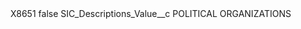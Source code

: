 <?xml version="1.0" encoding="UTF-8"?>
<CustomMetadata xmlns="http://soap.sforce.com/2006/04/metadata" xmlns:xsi="http://www.w3.org/2001/XMLSchema-instance" xmlns:xsd="http://www.w3.org/2001/XMLSchema">
    <label>X8651</label>
    <protected>false</protected>
    <values>
        <field>SIC_Descriptions_Value__c</field>
        <value xsi:type="xsd:string">POLITICAL ORGANIZATIONS</value>
    </values>
</CustomMetadata>
